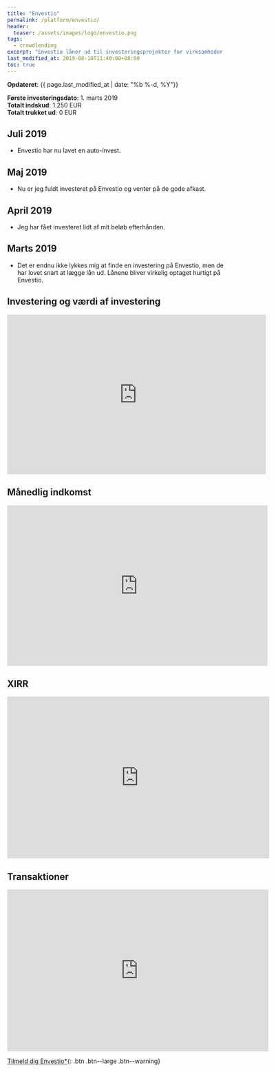 ```yaml
---
title: "Envestio"
permalink: /platform/envestio/
header:
  teaser: /assets/images/logo/envestio.png
tags:
  - crowdlending
excerpt: "Envestio låner ud til investeringsprojekter for virksomheder, og er startet med nogle ret gode procenter på deres investeringer."
last_modified_at: 2019-08-10T11:40:00+08:00
toc: true
---
```


**Opdateret**: {{ page.last_modified_at | date: "%b %-d, %Y"}}

**Første investeringsdato**: 1. marts 2019  
**Totalt indskud**: 1.250 EUR  
**Totalt trukket ud**: 0 EUR

## Juli 2019

- Envestio har nu lavet en auto-invest. 

## Maj 2019

- Nu er jeg fuldt investeret på Envestio og venter på de gode afkast.

## April 2019

- Jeg har fået investeret lidt af mit beløb efterhånden.

## Marts 2019

- Det er endnu ikke lykkes mig at finde en investering på Envestio, men de har lovet snart at lægge lån ud. Lånene bliver virkelig optaget hurtigt på Envestio.

## Investering og værdi af investering

<iframe width="601" height="371" seamless frameborder="0" scrolling="no" src="https://docs.google.com/spreadsheets/d/e/2PACX-1vQKZZbdj1cM5A4yCXjtjhxowXHoMhioXI-OR-mEPmmGgqQhcSr250VUM8SGVvRkWZziWUYleizmqAC2/pubchart?oid=1155691955&amp;format=image"></iframe>

## Månedlig indkomst

<iframe width="605" height="373" seamless frameborder="0" scrolling="no" src="https://docs.google.com/spreadsheets/d/e/2PACX-1vQKZZbdj1cM5A4yCXjtjhxowXHoMhioXI-OR-mEPmmGgqQhcSr250VUM8SGVvRkWZziWUYleizmqAC2/pubchart?oid=1293854206&amp;format=image"></iframe>

## XIRR

<iframe width="609" height="376" seamless frameborder="0" scrolling="no" src="https://docs.google.com/spreadsheets/d/e/2PACX-1vQKZZbdj1cM5A4yCXjtjhxowXHoMhioXI-OR-mEPmmGgqQhcSr250VUM8SGVvRkWZziWUYleizmqAC2/pubchart?oid=1516999013&amp;format=image"></iframe>

## Transaktioner

<iframe width="607" height="376" seamless frameborder="0" scrolling="no" src="https://docs.google.com/spreadsheets/d/e/2PACX-1vQKZZbdj1cM5A4yCXjtjhxowXHoMhioXI-OR-mEPmmGgqQhcSr250VUM8SGVvRkWZziWUYleizmqAC2/pubchart?oid=677233925&amp;format=image"></iframe>

[Tilmeld dig Envestio\*](/go/envestio/){: .btn .btn--large .btn--warning}
